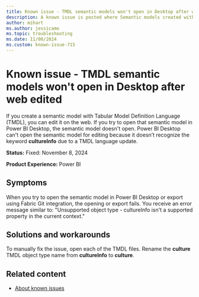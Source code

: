 ```yaml
---
title: Known issue - TMDL semantic models won't open in Desktop after web edited
description: A known issue is posted where Semantic models created with TMDL won't open in Desktop after being edited in the service.
author: mihart
ms.author: jessicamo
ms.topic: troubleshooting
ms.date: 11/08/2024
ms.custom: known-issue-715
---
```


# Known issue - TMDL semantic models won't open in Desktop after web edited

If you create a semantic model with Tabular Model Definition Language (TMDL), you can edit it on the web. If you try to open that semantic model in Power BI Desktop, the semantic model doesn't open. Power BI Desktop can't open the semantic model for editing because it doesn’t recognize the keyword **cultureInfo** due to a TMDL language update.

**Status:** Fixed: November 8, 2024

**Product Experience:** Power BI

## Symptoms

When you try to open the semantic model in Power BI Desktop or export using Fabric Git integration, the opening or export fails. You receive an error message similar to: "Unsupported object type - cultureInfo isn't a supported property in the current context."

## Solutions and workarounds

To manually fix the issue, open each of the TMDL files. Rename the **culture** TMDL object type name from **cultureInfo** to **culture**.

## Related content

- [About known issues](https://support.fabric.microsoft.com/known-issues) 
